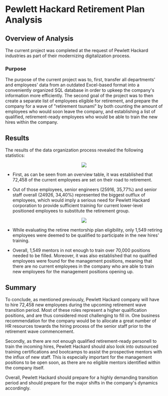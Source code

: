 # Pewlett Hackard Retirement Plan Analysis

## Overview of Analysis
The current project was completed at the request of Pewlett Hackard industries as part of their modernizing digitalization process.

### Purpose
The purpose of the current project was to, first, transfer all departments' and employees' data from an outdated Excel-based format into a conveniently organized SQL database in order to upkeep the company's information more efficiently. The second goal of the project was to then create a separate list of employees eligible for retirement, and prepare the company for a wave of "retirement tsunami" by both counting the amount of employees who would soon leave the company, and establishing a list of qualified, retirement-ready employees who would be able to train the new hires within the company.

## Results
The results of the data organization process revealed the following statistics:

<p align="center">
  <img src="https://user-images.githubusercontent.com/99566803/162671594-d677ab2a-7fd1-4a5a-aef3-6e39882b9760.png" />
</p>

* First, as can be seen from an overview table, it was established that 72,458 of the current employees are set on their road to retirement.

* Out of those employees, senior engineers (25916, 35,77%) and senior staff overall (24926, 34,40%) represented the biggest outflux of employees, which would imply a serious need for Pewlett Hackard corporation to provide sufficient training for current lower-level positioned employees to substitute the retirement group.

<p align="center">
  <img src="https://user-images.githubusercontent.com/99566803/162671623-df7a0e7d-7eeb-4f1b-86f3-57363d22747c.png" />
</p>

* While evaluating the retiree mentorship plan eligibility, only 1,549 retiring employees were deemed to be qualified to participate in the new hires' training.

* Overall, 1,549 mentors in not enough to train over 70,000 positions needed to be filled. Moreover, it was also established that no qualified employees were found for the management positions, meaning that there are no current employees in the company who are able to train new employees for the management positions opening up.

## Summary

To conclude, as mentioned previously, Pewlett Hackard company will have to hire 72,458 new employees during the upcoming retirement wave transition period. Most of these roles represent a higher qualification positions, and are thus considered most challenging to fill in. One business recommendation for the company would be to allocate a great number of HR resources towards the hiring process of the senior staff prior to the retirement wave commencement.

Secondly, as there are not enough qualified retirement-ready personell to train the incoming hires, Pewlett Hackard should also look into outsourced training certifications and bootcamps to assist the prospective mentors with the influx of new staff. This is especially important for the management positions to be open soon, as there are no eligible mentors identified within the company itself.

Overall, Pewlett Hackard should prepare for a highly demanding transition period and should prepare for the major shifts in the company's dynamics accordingly.
